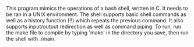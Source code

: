 This program mimics the operations of a bash shell, written in C. It needs to be ran in a UNIX environment.
The shell supports basic shell commands as well as a history function (!!) which repeats the previous command. 
It also supports input/output redirection as well as command piping. To run, run the make file to compile by typing 
'make' in the directory you save, then run the shell with ./main.
